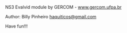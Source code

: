 NS3 Evalvid module by GERCOM - www.gercom.ufpa.br

Author: Billy Pinheiro <haquiticos@gmail.com>

Have fun!!!


